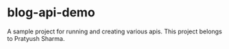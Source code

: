 # blog-api-demo
A sample project for running and creating various apis.
This project belongs to Pratyush Sharma.
